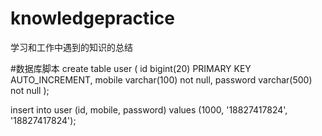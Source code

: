 # knowledgepractice
学习和工作中遇到的知识的总结

#数据库脚本
create table user (
id bigint(20) PRIMARY KEY AUTO_INCREMENT,
mobile varchar(100) not null,
password varchar(500) not null
);

insert into user (id, mobile, password) values (1000, '18827417824', '18827417824');